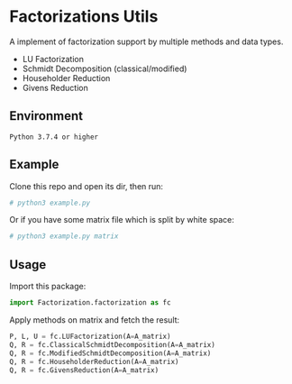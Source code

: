 # Factorizations Utils

A implement of factorization support by multiple methods and data types.

- LU Factorization
- Schmidt Decomposition (classical/modified)
- Householder Reduction
- Givens Reduction

## Environment

    Python 3.7.4 or higher

## Example

Clone this repo and open its dir, then run:

```sh
# python3 example.py
```

Or if you have some matrix file which is split by white space:

```sh
# python3 example.py matrix
```

## Usage

Import this package:

```python
import Factorization.factorization as fc
```

Apply methods on matrix and fetch the result:

```python
P, L, U = fc.LUFactorization(A=A_matrix)
Q, R = fc.ClassicalSchmidtDecomposition(A=A_matrix)
Q, R = fc.ModifiedSchmidtDecomposition(A=A_matrix)
Q, R = fc.HouseholderReduction(A=A_matrix)
Q, R = fc.GivensReduction(A=A_matrix)
```